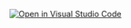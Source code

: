 [![Open in Visual Studio Code](https://classroom.github.com/assets/open-in-vscode-c66648af7eb3fe8bc4f294546bfd86ef473780cde1dea487d3c4ff354943c9ae.svg)](https://classroom.github.com/online_ide?assignment_repo_id=7607791&assignment_repo_type=AssignmentRepo)

<!-- 
correct reference 

First btns (failed), followed on 
https://youtu.be/7f2HNadULOs

Quick peek on timestamp 18:34, for div class implementation, finally didn't use it, used wc2 method instead, and wrote it my way
https://youtu.be/FN_ffvw_ksE

For the chart, I followed the tutorial on
//https://www.chartjs.org/docs/latest/charts/bar.html
https://www.youtube.com/watch?v=sE08f4iuOhA

For the sova agent I didn't managed to fix it with the isPlayableCharacter = true, but I found an easy solution to skip the first iteration. I chose to use count. 
https://www.codegrepper.com/code-examples/javascript/for+loop+skip+iteration+javascript, did it my own way (+wc6 method for agentsList)

In the class.js, I followed wc6 tutorial, and implemented with my code

I partly used wc2 code for my role buttons and agentdescription, I struggled a bit on it, so I asked for explanation and managed to resolve it step by step.

In index.js on linecode 183, I used the renderpaintings method from wc2, so this was a code we wrote togheter during a werkcollege to test out.
 -->